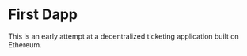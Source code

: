 # First Dapp
This is an early attempt at a decentralized ticketing application built on Ethereum.


